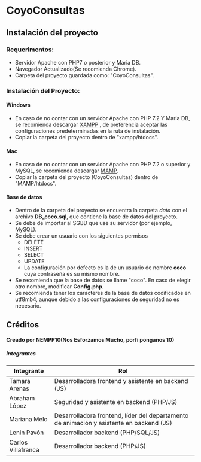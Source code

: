 # CoyoConsultas

## Instalación del proyecto
### Requerimentos:
* Servidor Apache con PHP7 o posterior y Maria DB.
* Navegador Actualizado(Se recomienda Chrome).
* Carpeta del proyecto guardada como: "CoyoConsultas".
### Instalación del Proyecto:
#### Windows
* En caso de no contar con un servidor Apache con PHP 7.2 Y Maria DB, se recomienda descargar [XAMPP](https://www.apachefriends.org/download.html/) , de preferencia aceptar las configuraciones predeterminadas en la ruta de instalación.
* Copiar la carpeta del proyecto dentro de "xampp/htdocs".
#### Mac
* En caso de no contar con un servidor Apache con PHP 7.2 o superior y MySQL, se recomienda descargar [MAMP](https://www.mamp.info/en/downloads/).
* Copiar la carpeta del proyecto (CoyoConsultas) dentro de "MAMP/htdocs".
#### Base de datos
* Dentro de la carpeta del proyecto se encuentra la carpeta *data* con el archivo **DB_coco.sql**, que contiene la base de datos del proyecto.
* Se debe de importar al SGBD que use su servidor (por ejemplo, MySQL).
* Se debe crear un usuario con los siguientes permisos
  - DELETE
  - INSERT
  - SELECT
  - UPDATE
  * La configuración por defecto es la de un usuario de nombre **coco** cuya contraseña es su mismo nombre.
* Se recomienda que la base de datos se llame "coco". En caso de elegir otro nombre, modificar **Config.php**.
* Se recomienda tener los caracteres de la base de datos codificados en utf8mb4, aunque debido a las configuraciones de seguridad no es necesario.
## Créditos
#### Creado por **NEMPP10**(Nos Esforzamos Mucho, porfi ponganos 10)
##### Integrantes
| Integrante         | Rol                                                                                      |
|--------------------|------------------------------------------------------------------------------------------|
| Tamara Arenas      | Desarrolladora frontend y asistente en backend (JS)                                      |
| Abraham López      | Seguridad y asistente en backend (PHP/JS)                                                |
| Mariana Melo       | Desarrolladora frontend, líder del departamento de animación y asistente en backend (JS) |
| Lenin Pavón        | Desarrollador backend (PHP/SQL/JS)                                                       |
| Carlos Villafranca | Desarrollador backend (PHP/JS)                                                           |
